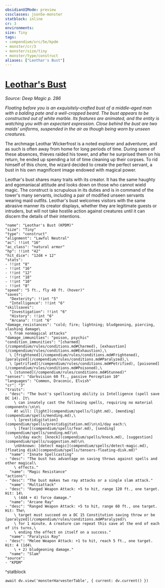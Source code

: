 ```yaml
---
obsidianUIMode: preview
cssclasses: json5e-monster
statblock: inline
cr: 3
environments: 
size: Tiny
tags:
- compendium/src/5e/kpdm
- monster/cr/3
- monster/size/tiny
- monster/type/construct
aliases: ["Leothar's Bust"]
---
```

# [Leothar's Bust](compendium\bestiary\construct/leothars-bust-kpdm.md)
*Source: Deep Magic p. 286*

*Floating before you is an exquisitely-crafted bust of a middle-aged man with a balding pate and a well-cropped beard. The bust appears to be constructed out of white marble. Its features are animated, and the entity is watching you with an expectant expression. Close behind the bust are two maids' uniforms, suspended in the air as though being worn by unseen creatures.*

The archmage Leothar Wickerfrost is a noted explorer and adventurer, and as such is often away from home for long periods of time. During some of these absences, thieves raided his tower, and after he surprised them on his return, he ended up spending a lot of time cleaning up their corpses. To rid himself of this chore, the wizard decided to create the perfect servant, a bust in his own magnificent image endowed with magical power.

Leothar's bust shares many traits with its creator. It has the same haughty and egomaniacal attitude and looks down on those who cannot wield magic. The construct is scrupulous in its duties and is in command of the tower's many servants, including a pair of modified unseen servants wearing maid outfits. Leothar's bust welcomes visitors with the same abrasive manner its creator displays, whether they are legitimate guests or intruders, but will not take hostile action against creatures until it can discern the details of their intentions.

```statblock
"name": "Leothar's Bust (KPDM)"
"size": "Tiny"
"type": "construct"
"alignment": "Lawful Neutral"
"ac": !!int "16"
"ac_class": "natural armor"
"hp": !!int "42"
"hit_dice": "12d4 + 12"
"stats":
- !!int "8"
- !!int "16"
- !!int "12"
- !!int "18"
- !!int "10"
- !!int "8"
"speed": "5 ft., fly 40 ft. (hover)"
"saves":
  "Dexterity": !!int "5"
  "Intelligence": !!int "6"
"skillsaves":
  "Investigation": !!int "6"
  "History": !!int "6"
  "Arcana": !!int "6"
"damage_resistances": "cold; fire; lightning; bludgeoning, piercing, slashing damage\
  \ from nonmagical attacks"
"damage_immunities": "poison, psychic"
"condition_immunities": "[charmed](/compendium/rules/conditions.md#Charmed), [exhaustion](/compendium/rules/conditions.md#Exhaustion),\
  \ [frightened](/compendium/rules/conditions.md#Frightened), [paralyzed](/compendium/rules/conditions.md#Paralyzed),\
  \ [petrified](/compendium/rules/conditions.md#Petrified), [poisoned](/compendium/rules/conditions.md#Poisoned),\
  \ [stunned](/compendium/rules/conditions.md#Stunned)"
"senses": "darkvision 60 ft., passive Perception 10"
"languages": "Common, Draconic, Elvish"
"cr": "3"
"traits":
- "desc": "The bust's spellcasting ability is Intelligence (spell save DC 14). It\
    \ can innately cast the following spells, requiring no material components:\n\n\
    At will: [light](compendium/spells/light.md), [mending](compendium/spells/mending.md),\
    \ [prestidigitation](compendium/spells/prestidigitation.md)\n\n1/day each:\
    \ [fear](compendium/spells/fear.md), [sending](compendium/spells/sending.md)\n\
    \n3/day each: [knock](compendium/spells/knock.md), [suggestion](compendium/spells/suggestion.md)\n\
    \nUnknown: [detect magic](compendium/spells/detect-magic.md), [floating disk](compendium/spells/tensers-floating-disk.md)"
  "name": "Innate Spellcasting"
- "desc": "The bust has advantage on saving throws against spells and other magical\
    \ effects."
  "name": "Magic Resistance"
"actions":
- "desc": "The bust makes two ray attacks or a single slam attack."
  "name": "Multiattack"
- "desc": "Ranged Weapon Attack: +5 to hit, range 120 ft., one target. Hit: 14\
    \ (4d4 + 4) force damage."
  "name": "Arcane Ray"
- "desc": "Ranged Weapon Attack: +5 to hit, range 60 ft., one target. Hit: The\
    \ target must succeed on a DC 15 Constitution saving throw or be [paralyzed](/compendium/rules/conditions.md#Paralyzed)\
    \ for 1 minute. A creature can repeat this save at the end of each of its turns,\
    \ ending the effect on itself on a success."
  "name": "Paralysis Ray"
- "desc": "Melee Weapon Attack: +1 to hit, reach 5 ft., one target. Hit: 4 (1d4\
    \ + 2) bludgeoning damage."
  "name": "Slam"
"source":
- "KPDM"
```
^statblock

```dataviewjs
await dv.view('monsterHarvesterTable', { current: dv.current() })
```